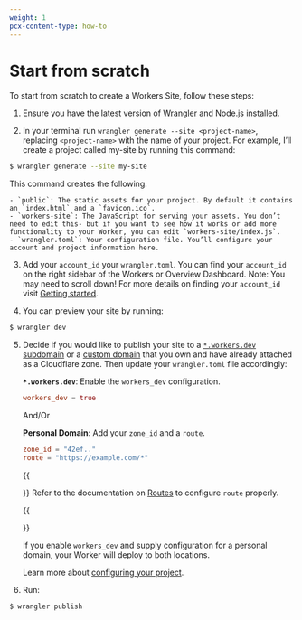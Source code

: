 ```yaml
---
weight: 1
pcx-content-type: how-to
---
```


# Start from scratch

To start from scratch to create a Workers Site, follow these steps:

1. Ensure you have the latest version of [Wrangler](/cli-wrangler/install-update#update) and Node.js installed.

2. In your terminal run `wrangler generate --site <project-name>`, replacing `<project-name>` with the name of your project. For example, I’ll create a project called my-site by running this command:

```sh
$ wrangler generate --site my-site
```

This command creates the following:

    - `public`: The static assets for your project. By default it contains an `index.html` and a `favicon.ico`.
    - `workers-site`: The JavaScript for serving your assets. You don’t need to edit this- but if you want to see how it works or add more functionality to your Worker, you can edit `workers-site/index.js`.
    - `wrangler.toml`: Your configuration file. You’ll configure your account and project information here.

3. Add your `account_id` your `wrangler.toml`. You can find your `account_id` on the right sidebar of the Workers or Overview Dashboard. Note: You may need to scroll down! For more details on finding your `account_id` visit [Getting started](/get-started/guide#6a-obtaining-your-account-id-and-zone-id).

4. You can preview your site by running:

```sh
$ wrangler dev
```

5. Decide if you would like to publish your site to a [`*.workers.dev` subdomain](/get-started/guide#configure-for-deploying-to-workersdev) or a [custom domain](/get-started/guide#optional-configure-for-deploying-to-a-registered-domain) that you own and have already attached as a Cloudflare zone. Then update your `wrangler.toml` file accordingly:

   **`*.workers.dev`**: Enable the `workers_dev` configuration.

   ```toml
   workers_dev = true
   ```

   And/Or

   **Personal Domain**: Add your `zone_id` and a `route`.

   ```toml
   zone_id = "42ef.."
   route = "https://example.com/*"
   ```

   {{<Aside type="note">}}
   Refer to the documentation on [Routes](/platform/routes) to configure `route` properly.

   {{</Aside>}}

   If you enable `workers_dev` and supply configuration for a personal domain, your Worker will deploy to both locations.

   Learn more about [configuring your project](/get-started/guide#7-configure-your-project-for-deployment).

6. Run:

```sh
$ wrangler publish
```
